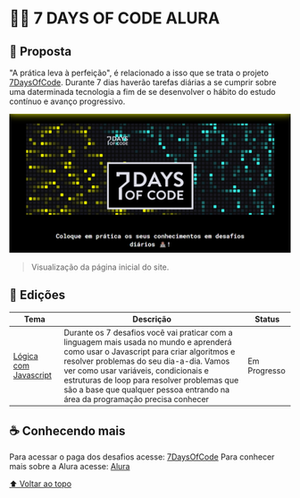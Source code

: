 # 👨‍💻 7 DAYS OF CODE ALURA


## 🎯 Proposta

"A prática leva à perfeição", é relacionado a isso que se trata o projeto [7DaysOfCode](https://7daysofcode.io).
Durante 7 dias haverão tarefas diárias a se cumprir sobre uma daterminada tecnologia a fim de se desenvolver o hábito do estudo contínuo e avanço progressivo.

<img src="images/7daysofcode.png" alt="imagem do site 7DaysOfCode">

> Visualização da página inicial do site.

## 🚀 Edições

Tema | Descrição | Status
|---|---|---
[Lógica com Javascript](desafios/logicaJavaScript) | Durante os 7 desafios você vai praticar com a linguagem mais usada no mundo e aprenderá como usar o Javascript para criar algoritmos e resolver problemas do seu dia-a-dia. Vamos ver como usar variáveis, condicionais e estruturas de loop para resolver problemas que são a base que qualquer pessoa entrando na área da programação precisa conhecer | Em Progresso

## ☕ Conhecendo mais

Para acessar o paga dos desafios acesse: [7DaysOfCode](https://7daysofcode.io)
Para conhecer mais sobre a Alura acesse: [Alura](https://www.alura.com.br)

[⬆ Voltar ao topo](#-7-days-of-code-alura)
